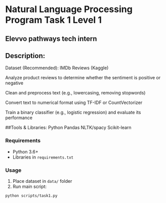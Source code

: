 # Natural Language Processing Program Task 1 Level 1 
## Elevvo pathways tech intern

## Description:
 Dataset (Recommended): IMDb Reviews (Kaggle)
 
 Analyze product reviews to determine whether the sentiment is positive or negative
 
 Clean and preprocess text (e.g., lowercasing, removing stopwords)
 
 Convert text to numerical format using TF-IDF or CountVectorizer
 
 Train a binary classifier (e.g., logistic regression) and evaluate its performance

 ##Tools & Libraries:
 Python
 Pandas
 NLTK/spacy
 Scikit-learn

### Requirements
- Python 3.6+
- Libraries in `requirements.txt`

### Usage
1. Place dataset in `data/` folder
2. Run main script:
```bash
python scripts/task1.py
